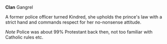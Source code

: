 **Clan** Gangrel

A former police officer turned Kindred, she upholds the prince's law with a strict hand and commands respect for her no-nonsense attitude.

*Note* Police was about 99% Protestant back then, not too familiar with Catholic rules etc.